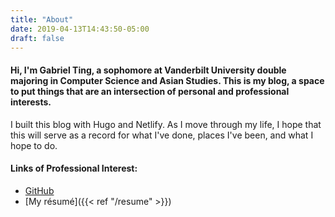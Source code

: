 ```yaml
---
title: "About"
date: 2019-04-13T14:43:50-05:00
draft: false
---
```


#### Hi, I'm Gabriel Ting, a sophomore at Vanderbilt University double majoring in Computer Science and Asian Studies. This is my blog, a space to put things that are an intersection of personal and professional interests. 

I built this blog with Hugo and Netlify. As I move through my life, I hope that this will serve as a record for what I've done, places I've been, and what I hope to do. 

#### Links of Professional Interest:

- [GitHub](https://github.com/gfting)
- [My résumé]({{< ref "/resume" >}})